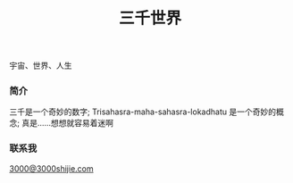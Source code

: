 ﻿---
layout: page
title: 三千世界
permalink: /about/
---

宇宙、世界、人生

### 简介

三千是一个奇妙的数字;
Trisahasra-maha-sahasra-lokadhatu 是一个奇妙的概念;
真是……想想就容易着迷啊


### 联系我
[3000@3000shijie.com](mailto:3000@3000shijie.com)

